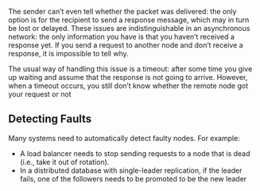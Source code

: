 The sender can’t even tell whether the packet was delivered: the only option is for the  recipient to send a response message, which may in turn be lost or delayed. These  issues are indistinguishable in an asynchronous network: the only information you  have is that you haven’t received a response yet. If you send a request to another node  and don’t receive a response, it is impossible to tell why. 

The usual way of handling this issue is a timeout: after some time you give up waiting  and assume that the response is not going to arrive. However, when a timeout occurs,  you still don’t know whether the remote node got your request or not

## Detecting Faults 

Many systems need to automatically detect faulty nodes. For example:  
- A load balancer needs to stop sending requests to a node that is dead (i.e., take it  out of rotation).  
- In a distributed database with single-leader replication, if the leader fails, one of  the followers needs to be promoted to be the new leader
